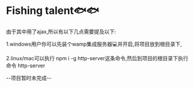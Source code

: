 # Fishing talent🐟🐟

由于其中用了ajax,所以有以下几点需要提及以下:

1.windows用户你可以先装个wamp集成服务器💻并开启,将项目放到根目录下,

2.linux/mac可以执行 npm i -g http-server这条命令,然后到项目的根目录下执行命令 http-server

--项目暂时未完成--
